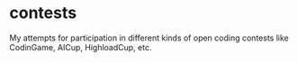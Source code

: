 # contests
My attempts for participation in different kinds of open coding contests like CodinGame, AICup, HighloadCup, etc.
